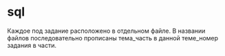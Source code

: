 # sql
Каждое под задание расположено в отдельном файле. В названии файлов последовательно прописаны тема_часть в данной теме_номер задания в части.
